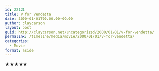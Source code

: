 ```yaml
---
id: 22121
title: V for Vendetta
date: 2000-01-01T00:00:00-06:00
author: claycarson
layout: post
guid: http://claycarson.net/uncategorized/2000/01/01/v-for-vendetta/
permalink: /timeline/media/movie/2000/01/01/v-for-vendetta/
categories:
  - Movie
format: aside
---
```

<div class="media-details"></div>

<div class="media-creator"></div>

<div class="media-rating">★★★★★</div>